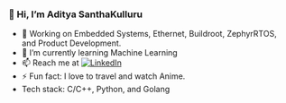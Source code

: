 ### 👋 Hi, I’m Aditya SanthaKulluru 
- 👀 Working on Embedded Systems, Ethernet, Buildroot, ZephyrRTOS, and Product Development.
- 🌱 I’m currently learning Machine Learning
- 📫 Reach me at [![LinkedIn](https://img.shields.io/badge/LinkedIn-Profile-blue)](https://www.linkedin.com/in/aditya-santha/)
- ⚡ Fun fact: I love to travel and watch Anime.
- Tech stack: C/C++, Python, and Golang

<!--
aditya-sk/aditya-sk is a ✨ special ✨ repository because its `README.md` (this file) appears on your GitHub profile.
You can click the Preview link to take a look at your changes.
--->
